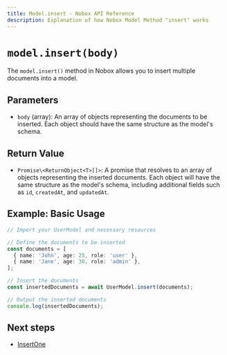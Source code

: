 ```yaml
---
title: Model.insert - Nobox API Reference
description: Explanation of how Nobox Model Method "insert" works
---
```


# `model.insert(body)`

The `model.insert()` method in Nobox allows you to insert multiple documents into a model. 

## Parameters
  - `body` (array): An array of objects representing the documents to be inserted. Each object should have the same structure as the model's schema.

## Return Value

- `Promise\<ReturnObject<T>[]>`: A promise that resolves to an array of objects representing the inserted documents. Each object will have the same structure as the model's schema, including additional fields such as `id`, `createdAt`, and `updatedAt`.

## Example: Basic Usage

```ts
// Import your UserModel and necessary resources

// Define the documents to be inserted
const documents = [
  { name: 'John', age: 25, role: 'user' },
  { name: 'Jane', age: 30, role: 'admin' },
];

// Insert the documents
const insertedDocuments = await UserModel.insert(documents);

// Output the inserted documents
console.log(insertedDocuments);
```

## Next steps

- [InsertOne](/methods/insert-one)
